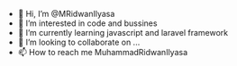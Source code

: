- 👋 Hi, I’m @MRidwanIlyasa
- 👀 I’m interested in code and bussines
- 🌱 I’m currently learning javascript and laravel framework
- 💞️ I’m looking to collaborate on ...
- 📫 How to reach me MuhammadRidwanIlyasa

<!---
MRidwanIlyasa/MRidwanIlyasa is a ✨ special ✨ repository because its `README.md` (this file) appears on your GitHub profile.
You can click the Preview link to take a look at your changes.
--->
